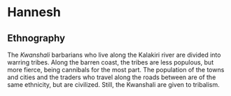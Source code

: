 # Hannesh

## Ethnography

The _Kwanshali_ barbarians who live along the Kalakiri river are divided into warring tribes. Along the barren coast, the tribes are less populous, but more fierce, being cannibals for the most part. The population of the towns and cities and the traders who travel along the roads between are of the same ethnicity, but are civilized. Still, the Kwanshali are given to tribalism.